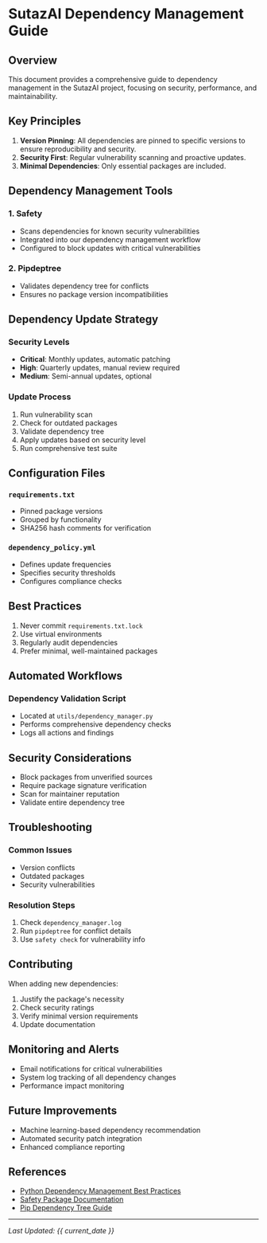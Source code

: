 # SutazAI Dependency Management Guide

## Overview

This document provides a comprehensive guide to dependency management in the SutazAI project, focusing on security, performance, and maintainability.

## Key Principles

1. **Version Pinning**: All dependencies are pinned to specific versions to ensure reproducibility and security.
2. **Security First**: Regular vulnerability scanning and proactive updates.
3. **Minimal Dependencies**: Only essential packages are included.

## Dependency Management Tools

### 1. Safety
- Scans dependencies for known security vulnerabilities
- Integrated into our dependency management workflow
- Configured to block updates with critical vulnerabilities

### 2. Pipdeptree
- Validates dependency tree for conflicts
- Ensures no package version incompatibilities

## Dependency Update Strategy

### Security Levels
- **Critical**: Monthly updates, automatic patching
- **High**: Quarterly updates, manual review required
- **Medium**: Semi-annual updates, optional

### Update Process
1. Run vulnerability scan
2. Check for outdated packages
3. Validate dependency tree
4. Apply updates based on security level
5. Run comprehensive test suite

## Configuration Files

### `requirements.txt`
- Pinned package versions
- Grouped by functionality
- SHA256 hash comments for verification

### `dependency_policy.yml`
- Defines update frequencies
- Specifies security thresholds
- Configures compliance checks

## Best Practices

1. Never commit `requirements.txt.lock`
2. Use virtual environments
3. Regularly audit dependencies
4. Prefer minimal, well-maintained packages

## Automated Workflows

### Dependency Validation Script
- Located at `utils/dependency_manager.py`
- Performs comprehensive dependency checks
- Logs all actions and findings

## Security Considerations

- Block packages from unverified sources
- Require package signature verification
- Scan for maintainer reputation
- Validate entire dependency tree

## Troubleshooting

### Common Issues
- Version conflicts
- Outdated packages
- Security vulnerabilities

### Resolution Steps
1. Check `dependency_manager.log`
2. Run `pipdeptree` for conflict details
3. Use `safety check` for vulnerability info

## Contributing

When adding new dependencies:
1. Justify the package's necessity
2. Check security ratings
3. Verify minimal version requirements
4. Update documentation

## Monitoring and Alerts

- Email notifications for critical vulnerabilities
- System log tracking of all dependency changes
- Performance impact monitoring

## Future Improvements

- Machine learning-based dependency recommendation
- Automated security patch integration
- Enhanced compliance reporting

## References

- [Python Dependency Management Best Practices](https://example.com)
- [Safety Package Documentation](https://pyup.io/safety/)
- [Pip Dependency Tree Guide](https://github.com/naiquevin/pipdeptree)

---

*Last Updated: {{ current_date }}* 